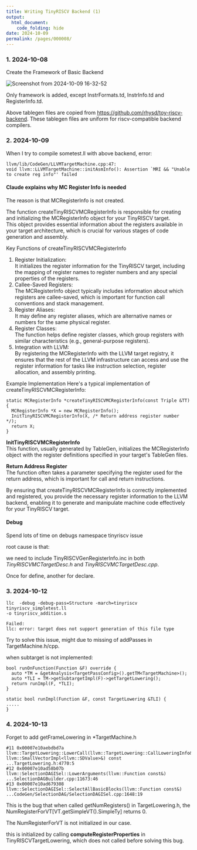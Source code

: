 ```yaml
---
title: Writing TinyRISCV Backend (1)
output:
  html_document:
    code_folding: hide
date: 2024-10-09
permalink: /pages/000008/
---
```


### 1. 2024-10-08

Create the Framework of Basic Backend

![Screenshot from 2024-10-09 16-32-52](https://github.com/user-attachments/assets/a2e5d898-25e0-427d-abe4-6a79dd2eb560)

Only framework is added, except InstrFormats.td, InstrInfo.td and RegisterInfo.td.

Above tablegen files are copied from https://github.com/rhysd/toy-riscv-backend. These tablegen files are uniform for riscv-compatible backend compilers.

### 2. 2024-10-09

When I try to compile sometest.ll with above backend, error:

```console
llvm/lib/CodeGen/LLVMTargetMachine.cpp:47:
void llvm::LLVMTargetMachine::initAsmInfo(): Assertion `MRI && "Unable to create reg info"' failed
```

#### Claude explains why MC Register Info is needed
The reason is that MCRegisterInfo is not created.

The function createTinyRISCVMCRegisterInfo is responsible for creating and initializing the MCRegisterInfo object for your TinyRISCV target.\
This object provides essential information about the registers available in your target architecture, which is crucial for various stages of code generation and assembly.

Key Functions of createTinyRISCVMCRegisterInfo
1. Register Initialization:\
It initializes the register information for the TinyRISCV target, including the mapping of register names to register numbers and any special properties of the registers.
2. Callee-Saved Registers:\
The MCRegisterInfo object typically includes information about which registers are callee-saved, which is important for function call conventions and stack management.
4. Register Aliases:\
It may define any register aliases, which are alternative names or numbers for the same physical register.
5. Register Classes:\
The function helps define register classes, which group registers with similar characteristics (e.g., general-purpose registers).
6. Integration with LLVM:\
By registering the MCRegisterInfo with the LLVM target registry, it ensures that the rest of the LLVM infrastructure can access and use the register information for tasks like instruction selection, register allocation, and assembly printing.

Example Implementation
Here's a typical implementation of createTinyRISCVMCRegisterInfo:

```
static MCRegisterInfo *createTinyRISCVMCRegisterInfo(const Triple &TT) {
  MCRegisterInfo *X = new MCRegisterInfo();
  InitTinyRISCVMCRegisterInfo(X, /* Return address register number */);
  return X;
}

```

**InitTinyRISCVMCRegisterInfo** \
This function, usually generated by TableGen, initializes the MCRegisterInfo object with the register definitions specified in your target's TableGen files.

**Return Address Register** \
The function often takes a parameter specifying the register used for the return address, which is important for call and return instructions.

By ensuring that createTinyRISCVMCRegisterInfo is correctly implemented and registered, you provide the necessary register information to the LLVM backend, enabling it to generate and manipulate machine code effectively for your TinyRISCV target.

#### Debug

Spend lots of time on debugs namespace tinyriscv issue

root cause is that:

we need to include TinyRISCVGenRegisterInfo.inc in both *TinyRISCVMCTargetDesc.h* and *TinyRISCVMCTargetDesc.cpp*.

Once for define, another for declare.

### 3. 2024-10-12

```
llc  -debug -debug-pass=Structure -march=tinyriscv
tinyriscv_simpletest.ll
-o tinyriscv_addition.s

Failed:
llc: error: target does not support generation of this file type
```

Try to solve this issue, might due to missing of addPasses in TargetMachine.h/cpp.

when subtarget is not implemented:

```
bool runOnFunction(Function &F) override {
  auto *TM = &getAnalysis<TargetPassConfig>().getTM<TargetMachine>();
  auto *TLI = TM->getSubtargetImpl(F)->getTargetLowering();
  return runImpl(F, *TLI);
}

static bool runImpl(Function &F, const TargetLowering &TLI) {
.....
}
```

### 4. 2024-10-13

Forget to add getFrameLowering in *TargetMachine.h
```
#11 0x00007e10aebdbd7a llvm::TargetLowering::LowerCall(llvm::TargetLowering::CallLoweringInfo&, llvm::SmallVectorImpl<llvm::SDValue>&) const ...TargetLowering.h:4770:5
#12 0x00007e10ad58b07b llvm::SelectionDAGISel::LowerArguments(llvm::Function const&) ...SelectionDAGBuilder.cpp:11673:46
#13 0x00007e10ad679308 llvm::SelectionDAGISel::SelectAllBasicBlocks(llvm::Function const&) ...CodeGen/SelectionDAG/SelectionDAGISel.cpp:1648:19
```

This is the bug that when called getNumRegisters() in TargetLowering.h, the NumRegisterForVT[VT.getSimpleVT().SimpleTy] returns 0.

The NumRegisterForVT is not initialized in our case.

this is initialized by calling **computeRegisterProperties** in TinyRISCVTargetLowering, which does not called before solving this bug.
